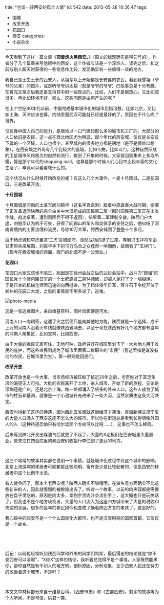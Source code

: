 title: "也谈一谈西安的风土人情"
id: 542
date: 2013-05-28 16:36:47
tags: 
- 围城
- 改革开放
- 花园口
- 西安
categories: 
- 小说杂文
---

今天看到了这样一篇文章《**顶着炮火黑西安。**》（原文的标题确实是带句号的），作者分了几个篇章来写他眼中的西安，这个作者应该是一个深圳人。读完之后，和之前与别人聊天时获得的一些信息作比较，发现确实有一些值得一谈的地方。

我自己是土生土长的西安人，从祖辈以上开始都是长安县的农民，看到我曾祖（爷爷的父亲）的照片，或是听爷爷讲太祖（就是爷爷的爷爷）的故事总是十分有趣。在看完文章之后我还是支持其中的一些观点的，比如，人们不是很热心，又比如贼很多，再比如环境不好，那么，这些问题是由何产生的呢？

在上个世纪40年代以前，中国完成基本城市化的城市屈指可数，比如北京，又比如上海，天津应该也算，内陆里面武汉可能就已经是最好的了，原因在于什么呢？租界。

仅仅靠中国人自己的能力，是很难以一口气建起那么多的城市和工厂的，大部分的人口依旧是农民，这一点在西北地区尤为明显，那个年代的西安城，仅仅是长安县下属的一个区域，人口也很少，甚至城内的很多地方都是耕地（是不是很难以想象），在西安城之外尚有几个比较大的县城，比如韦曲，比如斗门。这种自然形成的卫星城市风格极为的自然和流行，每到了开集的时候，大家就回到集市上各取所需，算是那个年代的shopping mall，也算是那个时候人们心目中比较丰富的文化生活了，毕竟可以看看戏什么的。

这个状况从什么时候开始改变的呢？有这么几个大事件，一是十月围城，二是花园口，三是改革开放。

**十月围城**

十月围城是河南的土匪军阀刘镇华（这名字真讽刺）趁着中原直奉大战时期，偷袭了正准备返回陕西的完全由关中大汉组成的国民第二军（那时国民第二军正在出省作战，战功卓著，遭到围困后不得不返回），结果第二军建制全散，陕西门户大虚，刘振华认为机不可失，获得了阎锡山的军火和吴佩孚的支持之后，他纠结了河南省境内的土匪流氓和流民，号称10万大军，将西安城围了整整十个多月。

由于杨虎城和李虎臣这‘二虎’进城顽守，竟然成功的挺了过来，等到冯玉祥将军由甘肃带兵来解围，刘振华手下的10万乌合之众竟然一哄而散，故而有了“玉祥门”。（现今在西安城墙的西面，西门的北面不足一公里处。）

**花园口**

花园口大家应该也不陌生，起因是在徐州会战之后的兰封会站中，战斗力“颇强”的国民党十个师包围日军的一个土肥原贤二第14师团，却被人家打了个一塌糊涂，于是日本的机械化师团迅速的向西挺进，为了挡住侵华日军，蒋介石下令挖开位于郑州的花园口大堤，之后的事情就不用多说了，逃难。

![](http://fmn.rrimg.com/fmn059/20130528/1555/original_Zjtd_6ca6000013021191.jpg "photo-media")

这是一张逃难图片，来自维基百科，图片后面便是河水。

河南人口一向稠密，这遭了灾之后便只能向其他地方跑，陕西就是一个选择，成千上万的河南人沿着火车线就像陕西省涌去，以至于现在陕西有好几个地方都有当年的河南人聚集区，比如宝鸡，比如西安。

由于大量的难民无家可住，无地可种，政府只好在城区里划下了一大片地方用于难民的庇护，而这些难民则成为了城市里面第二群职业的“市民”（我这里指是说没有地的农民，在城市里为生），第一群则是回民们。

**改革开放**

改革开放也是一件大事，当市场经济被压抑了接近20年之后，老百姓对于富足生活的渴望无人可挡。大批的农民离开了土地，进入城市，开始了新的旅程，无论是深圳还是广州，还是北京上海，每一处都涌入了极多的外来人口，这些人成为了城市的柱石和基调，就像是一个小池塘补充进来了一条大河，当然水质由这条大河决定。

西安也得到了这样的待遇，因为西北五省里就这里经济才凑活，青海新疆甘肃宁夏的大量人口涌入了西安这座不怎么大的城市，所以你在街道总是看到长得很像外国人的人（这种待遇恐怕只有哈尔滨那个方向可以比吧……），这事也不怎么稀奇。

后来等到陕北开发出煤油气后就更了不起了，大量的X老板们在西安城里大量置业，原来住在四合院里的老西安们收拾行李住到了更远的地方。

&nbsp;

这三个常常的故事其实都在说明一个事情，就是城市化过程中对这个城市的影响。北京上海深圳的移居者可能都是比较聪明，富有至少是比较勤奋的，但是西安的移居者中这个比例不太高。

有人就会问了，那本土老西安呢？陕西人确实不够精明，在做生意方面确实不比这些新来的人，因此就慢慢的被排除出去了。听过一个故事，以前的肉夹馍都是需要放在盘子里吃的，原因是肉太多，拿到手里肉汁会流到手上，这大概也只是玩笑话了。但我也不是个地方歧视者，大量的人口流入为这座四方城带来了大量的税收和快速的发展，很多的当年的移民如今也变成了操着陕西方言的老陕了，这蛮好的。

我心目中的西安不是一个什么国际化大都市，也不是汉唐时期的国家首都，它仅仅是一个故乡。

&nbsp;

&nbsp;

后记：以前也经常听到陕西同学和外来的同学们骂架，最后得出的结论就是“你不爱西安可以滚啊”，“X你X”这样的结论，我听着总觉得不是个事情，人家既然能黑你，那你自然是有不如人的地方的，剖析原因，分析现象，至少西安人民还在努力的改善着这个城市，不是吗？

&nbsp;

本文文中材料部分来自于维基百科，《西安市志》和《古都西安》，剩余的故事等为个人听闻，不足可信，供君一笑。